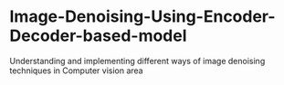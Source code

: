# Image-Denoising-Using-Encoder-Decoder-based-model
Understanding and implementing different ways of image denoising techniques in Computer vision area
